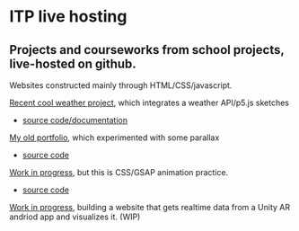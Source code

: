 # ITP live hosting
## Projects and courseworks from school projects, live-hosted on github.

Websites constructed mainly through HTML/CSS/javascript.

[Recent cool weather project](https://bingnaa.github.io/weather/hi.html), which integrates a weather API/p5.js sketches
+ [source code/documentation](https://github.com/bingnaa/bingnaa.github.io/tree/main/weather)

[My old portfolio](https://bingnaa.github.io/portfolioOLD/concepts.html), which experimented with some parallax
+ [source code](https://github.com/bingnaa/bingnaa.github.io/tree/main/portfolioOLD)

[Work in progress](https://bingnaa.github.io/github/hi.html), but this is CSS/GSAP animation practice.
+ [source code](https://github.com/bingnaa/bingnaa.github.io/tree/main/github)

[Work in progress](https://github.com/bingnaa/bingnaa.github.io/tree/main/AR), building a website that gets realtime data from a Unity AR andriod app and visualizes it. (WIP)
